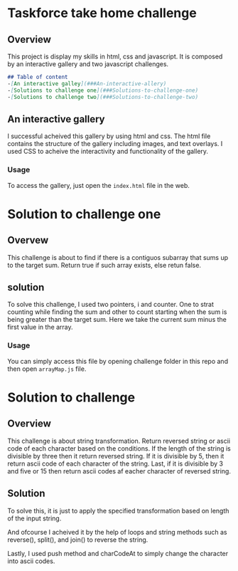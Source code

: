 # Taskforce take home challenge

## Overview
This project is display my skills in html, css and javascript. It is composed by an interactive gallery and two javascript challenges. 

``` markdown
## Table of content
-[An interactive galley](###An-interactive-allery)
-[Solutions to challenge one](###Solutions-to-challenge-one)
-[Solutions to challenge two](###Solutions-to-challenge-two)
```

## An interactive gallery

I successful acheived this gallery by using html and css. The html file contains the structure of the gallery including images, and text overlays. I used CSS to acheive the interactivity and functionality of the gallery.

### Usage

To access the gallery, just open the `index.html` file in the web. 

# Solution to challenge one

## Overvew
This challenge is about to find if there is a contiguos subarray that sums up to the target sum. Return true if such array exists, else retun false.

## solution
To solve this challenge, I used two pointers, i and counter. One to strat counting while finding the sum and other to count starting when the sum is being greater than the target sum. Here we take the current sum minus the first value in the array. 

### Usage
You can simply access this file by opening challenge folder in this repo and then open `arrayMap.js` file.

# Solution to challenge

## Overview
This challenge is about string transformation. Return reversed string or ascii code of each character based on the conditions. If the length of the string is divisible by three then it return reversed string. If it is divisible by 5, then it return ascii code of each character of the string. Last, if it is divisible by 3 and five or 15 then return ascii codes af eacher character of reversed string.

## Solution

To solve this, it is just to apply the specified transformation based on length of the input string.

And ofcourse I acheived it by the help of loops and string methods such as reverse(), split(), and join() to reverse the string. 

Lastly, I used push method and charCodeAt to simply change the character into ascii codes. 


